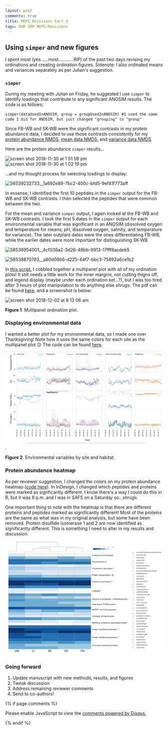 ```yaml
---
layout: post
comments: true
title: MEPS Revisions Part 4
tags: DNR SRM MEPS-Revisions
---
```


## Using `simper` and new figures

I spent most (yes......most............RIP) of the past two days revising my ordinations and creating ordination figures. Sidenote: I also ordinated means and variances separately as per Julian's suggestion.

### `simper`

During my meeting with Julian on Friday, he suggested I use `simper` to identify loadings that contribute to any significant ANOSIM results. The code is as follows:

```
simper(dataUsedInANOSIM, group = groupUsedInANOSIM) #I used the same code I did for ANOSIM, but just changed "grouping" to "group"
```

Since FB-WB and SK-WB were the significant contrasts in my protein abundance data, I decided to use those contrasts consistently for my [protein abundance NMDS](https://github.com/RobertsLab/project-oyster-oa/blob/master/analyses/DNR_SRM_20170902/2017-10-10-Troubleshooting/2017-11-05-Integrated-Dataset/2017-11-05-NMDS-ANOSIM-for-Cluster-Analysis.R), [mean data NMDS](https://github.com/RobertsLab/project-oyster-oa/blob/master/analyses/DNR_SRM_20170902/2017-11-15-Environmental-Data-and-Biomarker-Analyses/2017-12-13-Environmental-Data-Quality-Control/2018-11-30-Mean-Environmental-Data-NMDS.Rmd), and [variance data NMDS](https://github.com/RobertsLab/project-oyster-oa/blob/master/analyses/DNR_SRM_20170902/2017-11-15-Environmental-Data-and-Biomarker-Analyses/2017-12-13-Environmental-Data-Quality-Control/2018-11-30-Variance-Environmental-Data-NMDS.Rmd).

Here are the protein abundance `simper` results...

<img width="662" alt="screen shot 2018-11-30 at 1 01 59 pm" src="https://user-images.githubusercontent.com/22335838/49341786-2de53480-f607-11e8-88d4-e1244da8bcb6.png">

<img width="663" alt="screen shot 2018-11-30 at 1 02 19 pm" src="https://user-images.githubusercontent.com/22335838/49341787-2de53480-f607-11e8-8a54-a342dee194d9.png">

...and my thought process for selecting loadings to display:

![56539232733__1a692e89-7bc2-400c-bfd5-9ef81f773aff](https://user-images.githubusercontent.com/22335838/49341843-06429c00-f608-11e8-86c3-5fd89652204b.JPG)

In essense, I identified the first 10 peptides in the `simper` output for the FB-WB and SK-WB contrasts. I then selected the peptides that were common between the two.

For the mean and variance `simper` output, I again looked at the FB-WB and SK-WB contrasts. I took the first 5 dates in the `simper` output for each environmental variable that was significant in an ANOSIM (dissolved oxygen and temperature for means; pH, dissolved oxygen, salinity, and temperature for variance). The later outplant dates were the ones differentiating FB-WB, while the earlier dates were more important for distinguishing SK-WB.

![56538954001__4cf036a2-3d26-48bb-9913-17fff8acdeb5](https://user-images.githubusercontent.com/22335838/49341845-0e9ad700-f608-11e8-9d8a-660a676bb16a.JPG)

![56538870793__a80d0866-d225-44f7-bbc3-75892a6ce1b2](https://user-images.githubusercontent.com/22335838/49341846-10649a80-f608-11e8-9460-8ae7aab282f8.JPG)

In [this script](https://github.com/RobertsLab/project-oyster-oa/blob/master/analyses/DNR_SRM_20170902/2017-10-10-Troubleshooting/2017-11-05-Integrated-Dataset/2018-12-01-Final-Ordination-Plot.Rmd), I cobbled together a multipanel plot with all of my ordination plots! It still needs a little work for the inner margins, not cutting thigns off, and legend display (maybe under each ordination set...?), but I was too tired after 3 hours of plot manipulation to do anything else *shrugs*. The pdf can be found [here](https://github.com/RobertsLab/project-oyster-oa/blob/master/analyses/DNR_SRM_20170902/2017-10-10-Troubleshooting/2017-11-05-Integrated-Dataset/2018-12-01-Multipanel-Ordination.pdf), and a screenshot is below:

<img width="828" alt="screen shot 2018-12-02 at 8 13 06 am" src="https://user-images.githubusercontent.com/22335838/49342028-25422d80-f60a-11e8-92c9-2d72d5d5cc3c.png">

**Figure 1**. Multipanel ordination plot.

### Displaying environmental data

I wanted a better plot for my environmental data, so I made one over Thanksgiving! Note how it uses the same colors for each site as the multipanel plot :wink: The code can be found [here](https://github.com/RobertsLab/project-oyster-oa/blob/master/analyses/DNR_SRM_20170902/2017-11-15-Environmental-Data-and-Biomarker-Analyses/2017-12-13-Environmental-Data-Quality-Control/2018-11-20-Environmental-Data-Line-Graph.Rmd).

![envdata](https://raw.githubusercontent.com/RobertsLab/project-oyster-oa/master/analyses/DNR_SRM_20170902/2017-11-15-Environmental-Data-and-Biomarker-Analyses/2017-12-13-Environmental-Data-Quality-Control/2018-11-20-Environmental-Data-Line-Graph.jpeg).

**Figure 2**. Environmental variables by site and habitat.

### Protein abundance heatmap

As per reviewer suggestion, I changed the colors on my protein abundance heatmap ([code here](https://github.com/RobertsLab/project-oyster-oa/blob/master/analyses/DNR_SRM_20170902/2017-10-10-Troubleshooting/2017-11-05-Integrated-Dataset/2018-02-15-DNR-Paper-Figure/2018-02-15-DNR-Paper-Figure.R)). In InDesign, I changed which peptides and proteins were marked as signficantly different. I know there's a way I could do this in R, but it was 8 p.m. and I was in SAFS on a Saturday so...*shrugs*.

One important thing to note with the heatmap is that there are different proteins and peptides marked as significantly different! Most of the proteins are the same as what was in my original analysis, but some have been removed. Protein disulfide isomerase 1 and 2 are now identified as significantly different. This is something I need to alter in my results and discussion.

![heatmap](https://raw.githubusercontent.com/RobertsLab/project-oyster-oa/master/analyses/DNR_SRM_20170902/2017-10-10-Troubleshooting/2017-11-05-Integrated-Dataset/2018-02-15-DNR-Paper-Figure/2018-12-01-Average-Peptide-Abundance-Across-Sites-NamePeptide-InDesignMod-Heatmap.png)

### Going forward

1. Update manuscript with new methods, results, and figures
2. Tweak discussion
3. Address remaining reviewer comments
4. Send to co-authors!

{% if page.comments %}

<div id="disqus_thread"></div>
<script>

/**
*  RECOMMENDED CONFIGURATION VARIABLES: EDIT AND UNCOMMENT THE SECTION BELOW TO INSERT DYNAMIC VALUES FROM YOUR PLATFORM OR CMS.
*  LEARN WHY DEFINING THESE VARIABLES IS IMPORTANT: https://disqus.com/admin/universalcode/#configuration-variables*/
/*
var disqus_config = function () {
this.page.url = PAGE_URL;  // Replace PAGE_URL with your page's canonical URL variable
this.page.identifier = PAGE_IDENTIFIER; // Replace PAGE_IDENTIFIER with your page's unique identifier variable
};
*/
(function() { // DON'T EDIT BELOW THIS LINE
var d = document, s = d.createElement('script');
s.src = 'https://the-responsible-grad-student.disqus.com/embed.js';
s.setAttribute('data-timestamp', +new Date());
(d.head || d.body).appendChild(s);
})();
</script>
<noscript>Please enable JavaScript to view the <a href="https://disqus.com/?ref_noscript">comments powered by Disqus.</a></noscript>

{% endif %}

<script id="dsq-count-scr" src="//the-responsible-grad-student.disqus.com/count.js" async></script>
